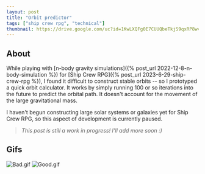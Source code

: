 ```yaml
---
layout: post
title: "Orbit predictor"
tags: ["ship crew rpg", "technical"]
thumbnail: https://drive.google.com/uc?id=1KwLXQFg0E7CUUQbeTkjS9qxRP8wvs8kC&export=download
---
```


## About

While playing with [n-body gravity simulations]({% post_url 2022-12-8-n-body-simulation %}) for [Ship Crew RPG]({% post_url 2023-6-29-ship-crew-rpg %}), I found it difficult to construct stable orbits -- so I prototyped a quick orbit calculator. It works by simply running 100 or so iterations into the future to predict the orbital path. It doesn't account for the movement of the large gravitational mass.

I haven't begun constructing large solar systems or galaxies yet for Ship Crew RPG, so this aspect of development is currently paused.

> *This post is still a work in progress! I'll add more soon :)*

## Gifs

![Bad.gif](https://drive.google.com/uc?id=1o3EE13ulGgg9FzSRhTJuSzBR7RIHP9V1&export=download)
![Good.gif](https://drive.google.com/uc?id=1KwLXQFg0E7CUUQbeTkjS9qxRP8wvs8kC&export=download)

